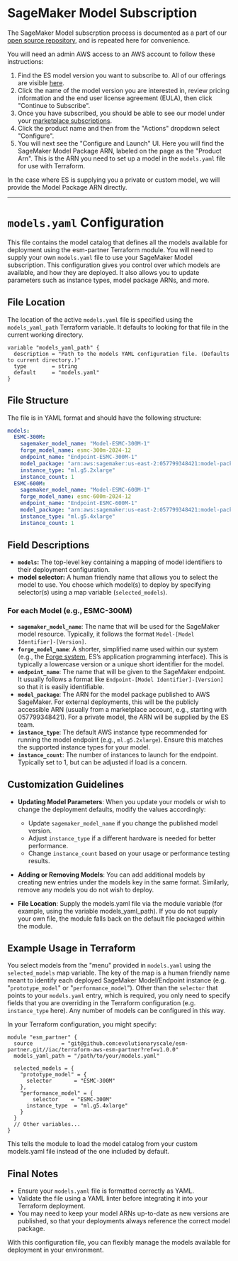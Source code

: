 # SageMaker Model Subscription

The SageMaker Model subscrption process is documented as a part of our [open source repository](https://github.com/evolutionaryscale/esm?tab=readme-ov-file#esm-c-via-sagemaker-for-commercial-use--), and is repeated here for convenience.

You will need an admin AWS access to an AWS account to follow these instructions:

1. Find the ES model version you want to subscribe to. All of our offerings are visible [here](https://aws.amazon.com/marketplace/seller-profile?id=seller-iw2nbscescndm).
2. Click the name of the model version you are interested in, review pricing information and the end user license agreement (EULA), then click "Continue to Subscribe".
3. Once you have subscribed, you should be able to see our model under your [marketplace subscriptions](https://us-east-1.console.aws.amazon.com/marketplace/home#/subscriptions).
4. Click the product name and then from the "Actions" dropdown select "Configure".
5. You will next see the "Configure and Launch" UI. Here you will find the SageMaker Model Package ARN, labeled on the page as the "Product Arn". This is the ARN you need to set up a model in the `models.yaml` file for use with Terraform.

In the case where ES is supplying you a private or custom model, we will provide the Model Package ARN directly.

---

# `models.yaml` Configuration

This file contains the model catalog that defines all the models available for deployment using the esm-partner Terraform module. You will need to supply your own `models.yaml` file to use your SageMaker Model subscription. This configuration gives you control over which models are available, and how they are deployed. It also allows you to update parameters such as instance types, model package ARNs, and more.

## File Location

The location of the active `models.yaml` file is specified using the `models_yaml_path` Terraform variable. It defaults to looking for that file in the current working directory.

```
variable "models_yaml_path" {
  description = "Path to the models YAML configuration file. (Defaults to current directory.)"
  type        = string
  default     = "models.yaml"
}
```

## File Structure

The file is in YAML format and should have the following structure:

```yaml
models:
  ESMC-300M:
    sagemaker_model_name: "Model-ESMC-300M-1"
    forge_model_name: esmc-300m-2024-12
    endpoint_name: "Endpoint-ESMC-300M-1"
    model_package: "arn:aws:sagemaker:us-east-2:057799348421:model-package/esmc-300m-2024-12-6ad677e3dc243fb1b56e5787b7f93b53"
    instance_type: "ml.g5.2xlarge"
    instance_count: 1
  ESMC-600M:
    sagemaker_model_name: "Model-ESMC-600M-1"
    forge_model_name: esmc-600m-2024-12
    endpoint_name: "Endpoint-ESMC-600M-1"
    model_package: "arn:aws:sagemaker:us-east-2:057799348421:model-package/esmc-600m-EXAMPLE"
    instance_type: "ml.g5.4xlarge"
    instance_count: 1
```

## Field Descriptions

- **`models`:** The top-level key containing a mapping of model identifiers to their deployment configuration.
- **model selector:** A human friendly name that allows you to select the model to use. You choose which model(s) to deploy by specifying selector(s) using a map variable (`selected_models`).

### For each Model (e.g., ESMC-300M)
- **`sagemaker_model_name`**: The name that will be used for the SageMaker model resource. Typically, it follows the format `Model-[Model Identifier]-[Version]`.
- **`forge_model_name`**: A shorter, simplified name used within our system (e.g., the [Forge system](https://forge.evolutionaryscale.ai), ES’s application programming interface). This is typically a lowercase version or a unique short identifier for the model.
- **`endpoint_name`**: The name that will be given to the SageMaker endpoint. It usually follows a format like `Endpoint-[Model Identifier]-[Version]` so that it is easily identifiable.
- **`model_package`**: The ARN for the model package published to AWS SageMaker. For external deployments, this will be the publicly accessible ARN (usually from a marketplace account, e.g., starting with 057799348421). For a private model, the ARN will be supplied by the ES team.
- **`instance_type`**: The default AWS instance type recommended for running the model endpoint (e.g., `ml.g5.2xlarge`). Ensure this matches the supported instance types for your model.
- **`instance_count`**: The number of instances to launch for the endpoint. Typically set to 1, but can be adjusted if load is a concern.

## Customization Guidelines
- **Updating Model Parameters**: When you update your models or wish to change the deployment defaults, modify the values accordingly:

    - Update `sagemaker_model_name` if you change the published model version.
    - Adjust `instance_type` if a different hardware is needed for better performance.
    - Change `instance_count` based on your usage or performance testing results.

- **Adding or Removing Models**: You can add additional models by creating new entries under the models key in the same format. Similarly, remove any models you do not wish to deploy.
- **File Location**: Supply the models.yaml file via the module variable (for example, using the variable models_yaml_path). If you do not supply your own file, the module falls back on the default file packaged within the module.

## Example Usage in Terraform

You select models from the "menu" provided in `models.yaml` using the `selected_models` map variable. The key of the map is a human friendly name meant to identify each deployed SageMaker Model/Endpoint instance (e.g. "`prototype_model`" or "`performance_model`"). Other than the `selector` that points to your `models.yaml` entry, which is required, you only need to specify fields that you are overriding in the Terraform configuration (e.g. `instance_type` here). Any number of models can be configured in this way.

In your Terraform configuration, you might specify:

```
module "esm_partner" {
  source         = "git@github.com:evolutionaryscale/esm-partner.git//iac/terraform-aws-esm-partner?ref=v1.0.0"
  models_yaml_path = "/path/to/your/models.yaml"
  
  selected_models = {
    "prototype_model" = {
      selector       = "ESMC-300M"
    },
    "performance_model" = {
        selector    = "ESMC-300M"
      instance_type  = "ml.g5.4xlarge"
    }
  }
  // Other variables...
}
```

This tells the module to load the model catalog from your custom models.yaml file instead of the one included by default.

## Final Notes

- Ensure your `models.yaml` file is formatted correctly as YAML.
- Validate the file using a YAML linter before integrating it into your Terraform deployment.
- You may need to keep your model ARNs up-to-date as new versions are published, so that your deployments always reference the correct model package.

With this configuration file, you can flexibly manage the models available for deployment in your environment.